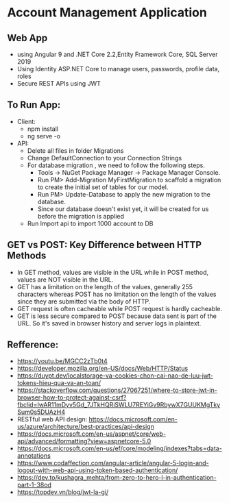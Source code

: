 # Account Management Application
## Web App 
- using Angular 9 and .NET Core 2.2,Entity Framework Core, SQL Server 2019
- Using Identity ASP.NET Core to manage users, passwords, profile data, roles
- Secure REST APIs using JWT
## To Run App:
- Client: 
    + npm install
    + ng serve -o
- API:
    + Delete all files in folder Migrations 
    + Change DefaultConnection to your Connection Strings
    + For database migration , we need to follow the following steps.
		- Tools -> NuGet Package Manager -> Package Manager Console.
		- Run PM> Add-Migration MyFirstMigration to scaffold a migration to create the initial set of tables for our model. 	
		- Run PM> Update-Database to apply the new migration to the database. 
		- Since our database doesn't exist yet, it will be created for us before the migration is applied
    + Run Import api to import 1000 account to DB		

## GET vs POST: Key Difference between HTTP Methods
   + In GET method, values are visible in the URL while in POST method, values are NOT visible in the URL.
   + GET has a limitation on the length of the values, generally 255 characters whereas POST has no limitation on the length of the values since they are submitted via the body of HTTP.
   +  GET request is often cacheable while POST request is hardly cacheable.
   +  GET is less secure compared to POST because data sent is part of the URL. So it's saved in browser history and server logs in plaintext.
    


## Refference: 
- https://youtu.be/MGCC2zTb0t4
- https://developer.mozilla.org/en-US/docs/Web/HTTP/Status
- https://duypt.dev/localstorage-va-cookies-chon-cai-nao-de-luu-jwt-tokens-hieu-qua-va-an-toan/
- https://stackoverflow.com/questions/27067251/where-to-store-jwt-in-browser-how-to-protect-against-csrf?fbclid=IwAR11mDyv5Gd_7JTkHQRiSWLU7REYiGv9RbywX7GUUKMgTkySum0s5DUAzH4
- RESTful web API design: https://docs.microsoft.com/en-us/azure/architecture/best-practices/api-design
- https://docs.microsoft.com/en-us/aspnet/core/web-api/advanced/formatting?view=aspnetcore-5.0
- https://docs.microsoft.com/en-us/ef/core/modeling/indexes?tabs=data-annotations
- https://www.codaffection.com/angular-article/angular-5-login-and-logout-with-web-api-using-token-based-authentication/
- https://dev.to/kushagra_mehta/from-zero-to-hero-l-in-authentication-part-1-38od
- https://topdev.vn/blog/jwt-la-gi/
